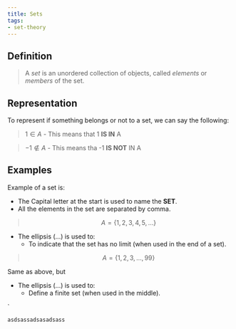 ```yaml
---
title: Sets
tags:
- set-theory
---
```



## Definition
> A *set* is an unordered collection of objects, called *elements* or *members* of the set.

## Representation

To represent if something belongs or not to a set, we can say the following:
> $1 \in A$  - This means that 1 **IS IN** A

>$-1 \notin A$ - This means tha -1 **IS NOT** IN A

## Examples
Example of a set is:
* The Capital letter at the start is used to name the **SET**.
* All the elements in the set are separated by comma.

> $$A = \{1, 2, 3, 4, 5,\dots\}$$

* The ellipsis (...) is used to:
	* To indicate that the set has no limit (when used in the end of a set).

> $$A = \{1, 2, 3, \dots, {99\}}$$

Same as above, but

* The ellipsis (...) is used to:
	* Define a finite set (when used in the middle).


`
```
asdsassadsasadsass
```

